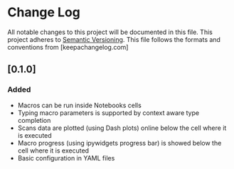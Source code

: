 # Change Log
All notable changes to this project will be documented in this file.
This project adheres to [Semantic Versioning](http://semver.org/).
This file follows the formats and conventions from [keepachangelog.com]


## [0.1.0]

### Added

- Macros can be run inside Notebooks cells
- Typing macro parameters is supported by context aware type completion
- Scans data are plotted (using Dash plots) online below the cell where it is executed
- Macro progress (using ipywidgets progress bar) is showed below the cell where it is executed
- Basic configuration in YAML files